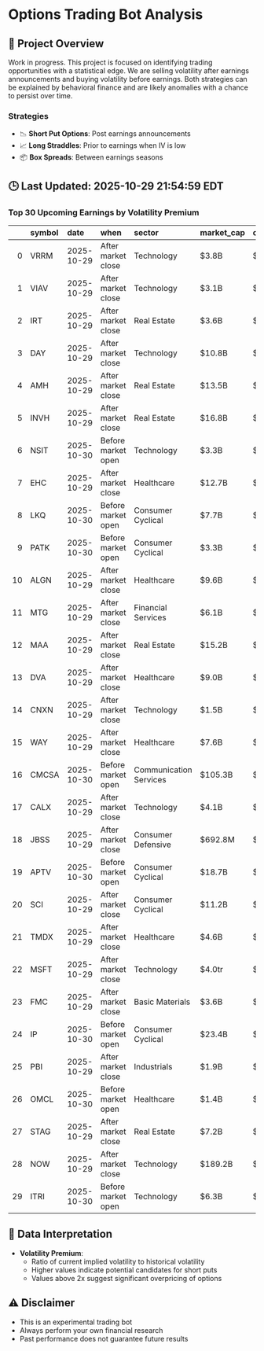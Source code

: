 # Options Trading Bot Analysis

## 🚀 Project Overview
Work in progress. This project is focused on identifying trading opportunities with a statistical edge.
We are selling volatility after earnings announcements and buying volatility before earnings.
Both strategies can be explained by behavioral finance and are likely anomalies with a chance to persist over time.

### Strategies
- 📉 **Short Put Options**: Post earnings announcements
- 📈 **Long Straddles**: Prior to earnings when IV is low
- 📦 **Box Spreads**: Between earnings seasons

## 🕒 Last Updated: 2025-10-29 21:54:59 EDT

### Top 30 Upcoming Earnings by Volatility Premium

|    | symbol   | date       | when               | sector                 | market_cap   | close   | hv_current   | iv_current   | vol_premium   |
|---:|:---------|:-----------|:-------------------|:-----------------------|:-------------|:--------|:-------------|:-------------|:--------------|
|  0 | VRRM     | 2025-10-29 | After market close | Technology             | $3.8B        | $24.00  | 18.31%       | 50.24%       | 2.74x         |
|  1 | VIAV     | 2025-10-29 | After market close | Technology             | $3.1B        | $14.00  | 22.28%       | 60.13%       | 2.70x         |
|  2 | IRT      | 2025-10-29 | After market close | Real Estate            | $3.6B        | $15.79  | 14.38%       | 38.34%       | 2.67x         |
|  3 | DAY      | 2025-10-29 | After market close | Technology             | $10.8B       | $68.40  | 4.76%        | 12.61%       | 2.65x         |
|  4 | AMH      | 2025-10-29 | After market close | Real Estate            | $13.5B       | $32.61  | 14.88%       | 39.15%       | 2.63x         |
|  5 | INVH     | 2025-10-29 | After market close | Real Estate            | $16.8B       | $28.19  | 13.06%       | 34.27%       | 2.62x         |
|  6 | NSIT     | 2025-10-30 | Before market open | Technology             | $3.3B        | $105.00 | 19.31%       | 49.80%       | 2.58x         |
|  7 | EHC      | 2025-10-29 | After market close | Healthcare             | $12.7B       | $126.28 | 14.10%       | 35.89%       | 2.55x         |
|  8 | LKQ      | 2025-10-30 | Before market open | Consumer Cyclical      | $7.7B        | $30.96  | 20.96%       | 50.70%       | 2.42x         |
|  9 | PATK     | 2025-10-30 | Before market open | Consumer Cyclical      | $3.3B        | $104.75 | 20.73%       | 50.14%       | 2.42x         |
| 10 | ALGN     | 2025-10-29 | After market close | Healthcare             | $9.6B        | $133.14 | 27.77%       | 64.32%       | 2.32x         |
| 11 | MTG      | 2025-10-29 | After market close | Financial Services     | $6.1B        | $26.77  | 17.78%       | 40.39%       | 2.27x         |
| 12 | MAA      | 2025-10-29 | After market close | Real Estate            | $15.2B       | $130.71 | 11.12%       | 24.79%       | 2.23x         |
| 13 | DVA      | 2025-10-29 | After market close | Healthcare             | $9.0B        | $129.61 | 20.95%       | 45.31%       | 2.16x         |
| 14 | CNXN     | 2025-10-29 | After market close | Technology             | $1.5B        | $62.45  | 16.53%       | 35.60%       | 2.15x         |
| 15 | WAY      | 2025-10-29 | After market close | Healthcare             | $7.6B        | $39.49  | 25.47%       | 54.16%       | 2.13x         |
| 16 | CMCSA    | 2025-10-30 | Before market open | Communication Services | $105.3B      | $29.28  | 18.40%       | 38.87%       | 2.11x         |
| 17 | CALX     | 2025-10-29 | After market close | Technology             | $4.1B        | $61.78  | 25.77%       | 53.98%       | 2.09x         |
| 18 | JBSS     | 2025-10-29 | After market close | Consumer Defensive     | $692.8M      | $60.19  | 15.83%       | 33.10%       | 2.09x         |
| 19 | APTV     | 2025-10-30 | Before market open | Consumer Cyclical      | $18.7B       | $86.64  | 20.77%       | 42.69%       | 2.06x         |
| 20 | SCI      | 2025-10-29 | After market close | Consumer Cyclical      | $11.2B       | $80.84  | 15.52%       | 31.55%       | 2.03x         |
| 21 | TMDX     | 2025-10-29 | After market close | Healthcare             | $4.6B        | $129.71 | 41.31%       | 82.94%       | 2.01x         |
| 22 | MSFT     | 2025-10-29 | After market close | Technology             | $4.0tr       | $542.07 | 14.69%       | 29.28%       | 1.99x         |
| 23 | FMC      | 2025-10-29 | After market close | Basic Materials        | $3.6B        | $30.54  | 31.10%       | 61.34%       | 1.97x         |
| 24 | IP       | 2025-10-30 | Before market open | Consumer Cyclical      | $23.4B       | $47.13  | 21.65%       | 42.53%       | 1.96x         |
| 25 | PBI      | 2025-10-29 | After market close | Industrials            | $1.9B        | $11.79  | 29.23%       | 56.83%       | 1.94x         |
| 26 | OMCL     | 2025-10-30 | Before market open | Healthcare             | $1.4B        | $29.94  | 30.07%       | 58.29%       | 1.94x         |
| 27 | STAG     | 2025-10-29 | After market close | Real Estate            | $7.2B        | $38.12  | 17.83%       | 34.50%       | 1.93x         |
| 28 | NOW      | 2025-10-29 | After market close | Technology             | $189.2B      | $937.91 | 24.89%       | 48.09%       | 1.93x         |
| 29 | ITRI     | 2025-10-30 | Before market open | Technology             | $6.3B        | $133.95 | 27.45%       | 52.70%       | 1.92x         |

## 📝 Data Interpretation

- **Volatility Premium**: 
  - Ratio of current implied volatility to historical volatility
  - Higher values indicate potential candidates for short puts
  - Values above 2x suggest significant overpricing of options

## ⚠️ Disclaimer
- This is an experimental trading bot
- Always perform your own financial research
- Past performance does not guarantee future results
